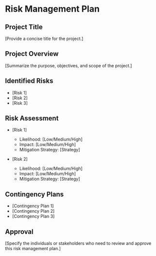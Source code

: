 # Risk Management Plan

## Project Title

[Provide a concise title for the project.]

## Project Overview

[Summarize the purpose, objectives, and scope of the project.]

## Identified Risks

- [Risk 1]
- [Risk 2]
- [Risk 3]

## Risk Assessment

- [Risk 1]
  - Likelihood: [Low/Medium/High]
  - Impact: [Low/Medium/High]
  - Mitigation Strategy: [Strategy]

- [Risk 2]
  - Likelihood: [Low/Medium/High]
  - Impact: [Low/Medium/High]
  - Mitigation Strategy: [Strategy]

## Contingency Plans

- [Contingency Plan 1]
- [Contingency Plan 2]
- [Contingency Plan 3]

## Approval

[Specify the individuals or stakeholders who need to review and approve this risk management plan.]

